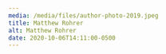 ```yaml
---
media: /media/files/author-photo-2019.jpeg
title: Matthew Rohrer
alt: Matthew Rohrer
date: 2020-10-06T14:11:00-0500
---
```


